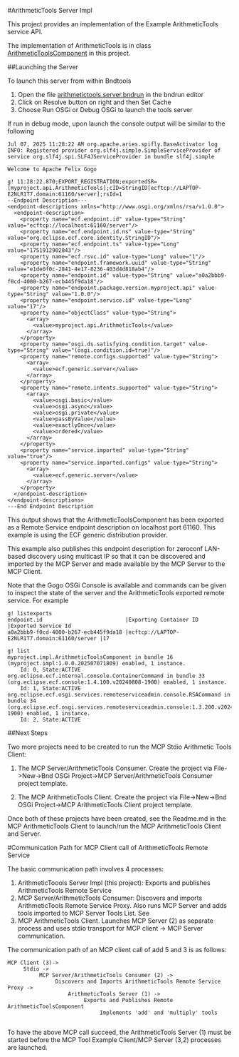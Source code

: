 #ArithmeticTools Server Impl

This project provides an implementation of the Example ArithmeticTools service API.

The implementation of ArithmeticTools is in class [ArithmeticToolsComponent](src/main/java/$basePackageDir$/ArithmeticToolsComponent.java) in this project.

##Launching the Server

To launch this server from within Bndtools

1. Open the file [arithmetictools.server.bndrun](arithmetictools.server.bndrun) in the bndrun editor
2. Click on Resolve button on right and then Set Cache
3. Choose Run OSGi or Debug OSGi to launch the tools server

If run in debug mode, upon launch the console output will be similar to the following

```console
Jul 07, 2025 11:28:22 AM org.apache.aries.spifly.BaseActivator log
INFO: Registered provider org.slf4j.simple.SimpleServiceProvider of service org.slf4j.spi.SLF4JServiceProvider in bundle slf4j.simple
____________________________
Welcome to Apache Felix Gogo

g! 11:28:22.870;EXPORT_REGISTRATION;exportedSR=[myproject.api.ArithmeticTools];cID=StringID[ecftcp://LAPTOP-E2NLR1T7.domain:61160/server];rsId=1
--Endpoint Description---
<endpoint-descriptions xmlns="http://www.osgi.org/xmlns/rsa/v1.0.0">
  <endpoint-description>
    <property name="ecf.endpoint.id" value-type="String" value="ecftcp://localhost:61160/server"/>
    <property name="ecf.endpoint.id.ns" value-type="String" value="org.eclipse.ecf.core.identity.StringID"/>
    <property name="ecf.endpoint.ts" value-type="Long" value="1751912902843"/>
    <property name="ecf.rsvc.id" value-type="Long" value="1"/>
    <property name="endpoint.framework.uuid" value-type="String" value="e1de0f0c-2841-4e17-8236-403d4d818ab4"/>
    <property name="endpoint.id" value-type="String" value="a0a2bbb9-f0cd-4000-b267-ecb445f9da18"/>
    <property name="endpoint.package.version.myproject.api" value-type="String" value="1.0.0"/>
    <property name="endpoint.service.id" value-type="Long" value="17"/>
    <property name="objectClass" value-type="String">
      <array>
        <value>myproject.api.ArithmeticTools</value>
      </array>
    </property>
    <property name="osgi.ds.satisfying.condition.target" value-type="String" value="(osgi.condition.id=true)"/>
    <property name="remote.configs.supported" value-type="String">
      <array>
        <value>ecf.generic.server</value>
      </array>
    </property>
    <property name="remote.intents.supported" value-type="String">
      <array>
        <value>osgi.basic</value>
        <value>osgi.async</value>
        <value>osgi.private</value>
        <value>passByValue</value>
        <value>exactlyOnce</value>
        <value>ordered</value>
      </array>
    </property>
    <property name="service.imported" value-type="String" value="true"/>
    <property name="service.imported.configs" value-type="String">
      <array>
        <value>ecf.generic.server</value>
      </array>
    </property>
  </endpoint-description>
</endpoint-descriptions>
---End Endpoint Description
```
This output shows that the ArithmeticToolsComponent has been exported as a Remote Service endpoint description on localhost port 61160.  This example is using the ECF generic distribution provider.

This example also publishes this endpoint description for zeroconf LAN-based discovery using multicast IP so that it can be discovered and imported by the MCP Server and made available by the MCP Server to the MCP Client. 

Note that the Gogo OSGi Console is available and commands can be given to inspect the state of the server and the ArithmeticTools exported remote service.  For example

```
g! listexports
endpoint.id                          |Exporting Container ID                       |Exported Service Id
a0a2bbb9-f0cd-4000-b267-ecb445f9da18 |ecftcp://LAPTOP-E2NLR1T7.domain:61160/server |17

g! list
myproject.impl.ArithmeticToolsComponent in bundle 16 (myproject.impl:1.0.0.202507071809) enabled, 1 instance.
    Id: 0, State:ACTIVE
org.eclipse.ecf.internal.console.ContainerCommand in bundle 33 (org.eclipse.ecf.console:1.4.100.v20240808-1900) enabled, 1 instance.
    Id: 1, State:ACTIVE
org.eclipse.ecf.osgi.services.remoteserviceadmin.console.RSACommand in bundle 34 (org.eclipse.ecf.osgi.services.remoteserviceadmin.console:1.3.200.v20240808-1900) enabled, 1 instance.
    Id: 2, State:ACTIVE

```

##Next Steps

Two more projects need to be created to run the MCP Stdio Arithmetic Tools Client:

1. The MCP Server/ArithmeticTools Consumer.  Create the project via File->New->Bnd OSGi Project->MCP Server/ArithmeticTools Consumer project template.

2. The MCP ArithmeticTools Client. Create the project via File->New->Bnd OSGi Project->MCP ArithmeticTools Client project template.

Once both of these projects have been created, see the Readme.md in the MCP ArithmeticTools Client
to launch/run the MCP ArithmeticTools Client and Server.

#Communication Path for MCP Client call of ArithmeticTools Remote Service

The basic communication path involves 4 processes:

1.  ArithmeticToools Server Impl (this project):  Exports and publishes ArithmeticTools Remote Service
2.  MCP Server/ArithmeticTools Consumer:  Discovers and imports ArithmeticTools Remote Service Proxy.  Also runs MCP Server and adds tools imported to MCP Server Tools List.  See 
3.  MCP ArithmeticTools Client. Launches MCP Server (2) as separate process and uses stdio transport for MCP client -> MCP Server communication.

The communication path of an MCP client call of add 5 and 3 is as follows:

```
MCP Client (3)-> 
     Stdio -> 
          MCP Server/ArithmeticTools Consumer (2) ->
               Discovers and Imports ArithmeticTools Remote Service Proxy ->
                   ArithmeticTools Server (1) ->
                        Exports and Publishes Remote ArithmeticToolsComponent
                             Implements 'add' and 'multiply' tools
                        					
```
To have the above MCP call succeed, the ArithmeticTools Server (1) must be started before the MCP Tool Example Client/MCP Server (3,2) processes are launched.  

